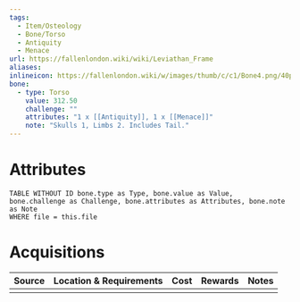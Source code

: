 ```yaml
---
tags:
  - Item/Osteology
  - Bone/Torso
  - Antiquity
  - Menace
url: https://fallenlondon.wiki/wiki/Leviathan_Frame
aliases:
inlineicon: https://fallenlondon.wiki/w/images/thumb/c/c1/Bone4.png/40px-Bone4.png
bone:
  - type: Torso
    value: 312.50
    challenge: ""
    attributes: "1 x [[Antiquity]], 1 x [[Menace]]"
    note: "Skulls 1, Limbs 2. Includes Tail."
---
```



# Attributes 

```dataview
TABLE WITHOUT ID bone.type as Type, bone.value as Value, bone.challenge as Challenge, bone.attributes as Attributes, bone.note as Note
WHERE file = this.file 
```


# Acquisitions

| Source | Location & Requirements | Cost | Rewards | Notes |
| ------ | ----------------------- | ---- | ------- | ----- |
|        |                         |      |         |       |



